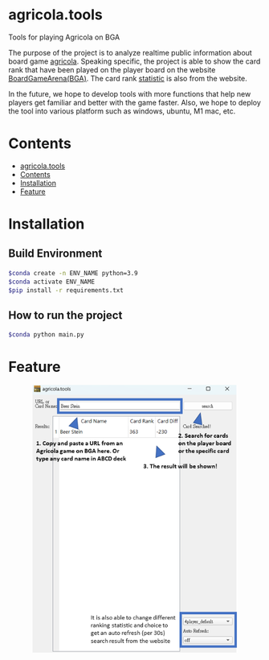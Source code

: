 # agricola.tools
Tools for playing Agricola on BGA

The purpose of the project is to analyze realtime public information about board game [agricola](https://boardgamegeek.com/boardgame/200680/agricola-revised-edition). Speaking specific, the project is able to show the card rank that have been played on the player board on the website [BoardGameArena(BGA)](https://boardgamearena.com). The card rank [statistic](https://boardgamearena.com/forum/viewtopic.php?t=31498) is also from the website.


In the future, we hope to develop tools with more functions that help new players get familiar and better with the game faster. Also, we hope to deploy the tool into various platform such as windows, ubuntu, M1 mac, etc.

# Contents
- [agricola.tools](#agricolatools)
- [Contents](#contents)
- [Installation](#installation)
- [Feature](#feature)

# Installation
## Build Environment
```bash
$conda create -n ENV_NAME python=3.9
$conda activate ENV_NAME
$pip install -r requirements.txt
```

## How to run the project
```bash
$conda python main.py
```

# Feature

<div align="center">
<img src="https://github.com/JiaYouChen2003/agricola.tools/blob/main/raw_asset/layout.png" width="81%" height="81%">
</div>